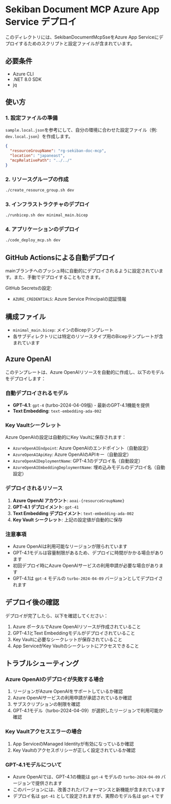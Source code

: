 # Sekiban Document MCP Azure App Service デプロイ

このディレクトリには、SekibanDocumentMcpSseをAzure App Serviceにデプロイするためのスクリプトと設定ファイルが含まれています。

## 必要条件

- Azure CLI
- .NET 8.0 SDK
- jq

## 使い方

### 1. 設定ファイルの準備

`sample.local.json`を参考にして、自分の環境に合わせた設定ファイル（例: `dev.local.json`）を作成します。

```json
{
  "resourceGroupName": "rg-sekiban-doc-mcp",
  "location": "japaneast",
  "mcpRelativePath": "../../"
}
```

### 2. リソースグループの作成

```bash
./create_resource_group.sh dev
```

### 3. インフラストラクチャのデプロイ

```bash
./runbicep.sh dev minimal_main.bicep
```

### 4. アプリケーションのデプロイ

```bash
./code_deploy_mcp.sh dev
```

## GitHub Actionsによる自動デプロイ

mainブランチへのプッシュ時に自動的にデプロイされるように設定されています。また、手動でデプロイすることもできます。

GitHub Secretsの設定:

- `AZURE_CREDENTIALS`: Azure Service Principalの認証情報

## 構成ファイル

- `minimal_main.bicep`: メインのBicepテンプレート
- 各サブディレクトリには特定のリソースタイプ用のBicepテンプレートが含まれています

## Azure OpenAI

このテンプレートは、Azure OpenAIリソースを自動的に作成し、以下のモデルをデプロイします：

### 自動デプロイされるモデル

- **GPT-4.1**: `gpt-4` (turbo-2024-04-09版) - 最新のGPT-4.1機能を提供
- **Text Embedding**: `text-embedding-ada-002`

### Key Vaultシークレット

Azure OpenAIの設定は自動的にKey Vaultに保存されます：

- `AzureOpenAIEndpoint`: Azure OpenAIのエンドポイント（自動設定）
- `AzureOpenAIApiKey`: Azure OpenAIのAPIキー（自動設定）
- `AzureOpenAIDeploymentName`: GPT-4.1のデプロイ名（自動設定）
- `AzureOpenAIEmbeddingDeploymentName`: 埋め込みモデルのデプロイ名（自動設定）

### デプロイされるリソース

1. **Azure OpenAI アカウント**: `aoai-{resourceGroupName}`
2. **GPT-4.1 デプロイメント**: `gpt-41`
3. **Text Embedding デプロイメント**: `text-embedding-ada-002`
4. **Key Vault シークレット**: 上記の設定値が自動的に保存

### 注意事項

- Azure OpenAIは利用可能なリージョンが限られています
- GPT-4.1モデルは容量制限があるため、デプロイに時間がかかる場合があります
- 初回デプロイ時にAzure OpenAIサービスの利用申請が必要な場合があります
- GPT-4.1は `gpt-4` モデルの `turbo-2024-04-09` バージョンとしてデプロイされます

## デプロイ後の確認

デプロイが完了したら、以下を確認してください：

1. Azure ポータルでAzure OpenAIリソースが作成されていること
2. GPT-4.1とText Embeddingモデルがデプロイされていること
3. Key Vaultに必要なシークレットが保存されていること
4. App ServiceがKey Vaultのシークレットにアクセスできること

## トラブルシューティング

### Azure OpenAIのデプロイが失敗する場合

1. リージョンがAzure OpenAIをサポートしているか確認
2. Azure OpenAIサービスの利用申請が承認されているか確認
3. サブスクリプションの制限を確認
4. GPT-4.1モデル（turbo-2024-04-09）が選択したリージョンで利用可能か確認

### Key Vaultアクセスエラーの場合

1. App ServiceのManaged Identityが有効になっているか確認
2. Key Vaultのアクセスポリシーが正しく設定されているか確認

### GPT-4.1モデルについて

- Azure OpenAIでは、GPT-4.1の機能は `gpt-4` モデルの `turbo-2024-04-09` バージョンで提供されます
- このバージョンには、改善されたパフォーマンスと新機能が含まれています
- デプロイ名は `gpt-41` として設定されますが、実際のモデル名は `gpt-4` です
